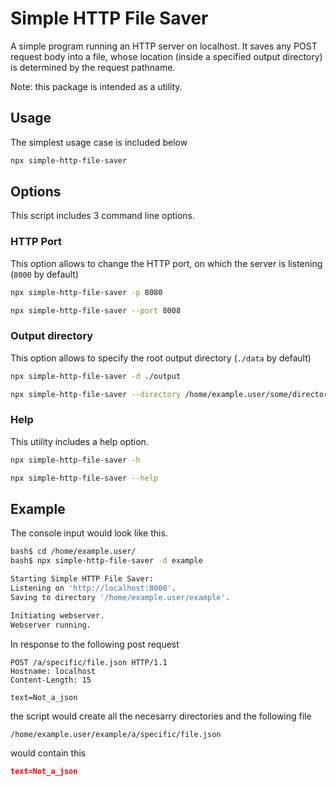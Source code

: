 # Simple HTTP File Saver

A simple program running an HTTP server on localhost. It saves any POST request body into a file, whose location (inside a specified output directory) is determined by the request pathname.

Note: this package is intended as a utility.



## Usage

The simplest usage case is included below

```bash
npx simple-http-file-saver
```



## Options

This script includes 3 command line options.


### HTTP Port

This option allows to change the HTTP port, on which the server is listening (`8000` by default)

```bash
npx simple-http-file-saver -p 8080
```

```bash
npx simple-http-file-saver --port 8008
```


### Output directory

This option allows to specify the root output directory (`./data` by default)

```bash
npx simple-http-file-saver -d ./output
```
```bash
npx simple-http-file-saver --directory /home/example.user/some/directory
```

### Help

This utility includes a help option.

```bash
npx simple-http-file-saver -h
```
```bash
npx simple-http-file-saver --help
```



## Example

The console input would look like this.

```bash
bash$ cd /home/example.user/
bash$ npx simple-http-file-saver -d example

Starting Simple HTTP File Saver:
Listening on 'http://localhost:8000'.
Saving to directory '/home/example.user/example'.

Initiating webserver.
Webserver running.
```

In response to the following post request 

```http
POST /a/specific/file.json HTTP/1.1
Hostname: localhost
Content-Length: 15

text=Not_a_json
```

the script would create all the necesarry directories and the following file

```
/home/example.user/example/a/specific/file.json
```
 would contain this
```json
text=Not_a_json
```
